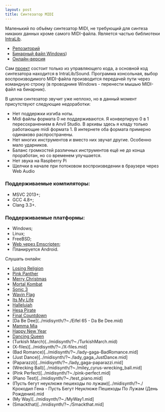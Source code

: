 ```yaml
---
layout: post
title: Синтезатор MIDI
---
```


 Маленький по объёму синтезатор MIDI, не требующий для синтеза никаких данных кроме самого MIDI-файла.
 Является частью библиотеки [IntraLib](intra-lib).
 
- [Репозиторий](https://github.com/gammaker/Intra/)
- [Бинарный файл Windows](https://github.com/gammaker/Intra/tree/master/Build/Release/MusicSynthesizer.exe?raw=true))
- [Онлайн-версия](../midisynth)

Сам [проект](https://github.com/gammaker/Intra/tree/master/MusicSynthesizer) состоит только из управляющего кода, а основной код синтезатора находится в IntraLib/Sound.
Программа консольная, выбор воспроизводимого MIDI-файла производится передачей пути через командную строку (в проводнике Windows - перенести мышью MIDI-файл на бинарник).

В целом синтезатор звучит уже неплохо, но в данный момент присутствуют следующие недоработки:
- Нет поддержки изгиба ноты.
- Midi файлы формата 0 не поддерживаются. Я конвертирую 0 в 1 пересохранением в Anvil Studio. В архивы здесь я кладу только работающие midi формата 1. В интернете оба формата примерно одинаково распространены.
- Нет многих инструментов и вместо них звучат другие. Особенно мало ударников.
- Баланс громкостей различных инструментов ещё не до конца проработан, но со временем улучшается.
- Нет звука на Raspberry Pi
- Щелчки в начале при потоковом воспроизведении в браузере через Web Audio
 

### Поддерживаемые компиляторы:

- MSVC 2013+;
- GCC 4.8+;
- Clang 3.3+.
 

### Поддерживаемые платформы:

- Windows;
- Linux;
- FreeBSD;
- [Web через Emscripten](../midisynth);
- Планируется Android.


Слушать онлайн:

- [Losing Religion](../midisynth/?~./Losing%20religion.mid)
- [Pink Panther](../midisynth/?~./PinkPanther.mid)
- [Merry Christmas](../midisynth/?~./Merry%20Christmas.mid)
- [Mortal Kombat](../midisynth/?~./Mortal%20Kombat.mid)
- [Sonic 3](../midisynth/?~./sonic3.mid)
- [Wavin Flag](../midisynth/?~./knaan-wavin_flag.mid)
- [Its My Life](../midisynth/?~./ItsMyLife1.mid)
- [Hallelujah](../midisynth/?~./Hallelujah1.mid)
- [Hesa Pirate](../midisynth/?~./HesaPirate.mid)
- [Final Countdown](../midisynth/?~./FinalCountdown.mid)
- [Da Be Dee](../midisynth/?~./Eifel 65 - Da Be Dee.mid)
- [Mamma Mia](../midisynth/?~./ABBA-Mamma_Mia.mid)
- [Happy New Year](../midisynth/?~./ABBA-Happy_New_Year.mid)
- [Dancing Queen](../midisynth/?~./ABBA-Dancing_Queen1.mid)
- (Turkish March)(../midisynth/?~./TurkishMarch.mid)
- (X-files)[../midisynth/?~./X-files.mid]
- (Bad Romance)[../midisynth/?~./lady-gaga-BadRomance.mid]
- (Just Dance)[../midisynth/?~./lady_gaga_JustDance.mid]
- (Paparazzi)[../midisynth/?~./lady_gaga-paparazzi.mid]
- (Wrecking Ball)[../midisynth/?~./miley_cyrus-wrecking_ball.mid]
- (Pink Perfect)[../midisynth/?~./pink-perfect.mid]
- (Piano Test)[../midisynth/?~./test_piano.mid]
- (Пусть бегут неуклюже пешеходы по лужам)[../midisynth/?~./Крокодил Гена - Пусть Бегут Неуклюже Пешеходы По Лужам (День Рождения).mid
- (My Way)[../midisynth/?~./MyWay1.mid]
- (Smackthat)[../midisynth/?~./Smackthat.mid]
